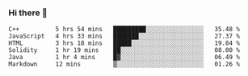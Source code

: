 ### Hi there 👋

<!--START_SECTION:waka-->

```text
C++          5 hrs 54 mins   █████████░░░░░░░░░░░░░░░░   35.48 %
JavaScript   4 hrs 33 mins   ███████░░░░░░░░░░░░░░░░░░   27.37 %
HTML         3 hrs 18 mins   █████░░░░░░░░░░░░░░░░░░░░   19.84 %
Solidity     1 hr 19 mins    ██░░░░░░░░░░░░░░░░░░░░░░░   08.00 %
Java         1 hr 4 mins     █▓░░░░░░░░░░░░░░░░░░░░░░░   06.49 %
Markdown     12 mins         ▒░░░░░░░░░░░░░░░░░░░░░░░░   01.26 %
```

<!--END_SECTION:waka-->
<!--
**Boombag0607/Boombag0607** is a ✨ _special_ ✨ repository because its `README.md` (this file) appears on your GitHub profile.

Here are some ideas to get you started:

- 🔭 I’m currently working on ...
- 🌱 I’m currently learning ...
- 👯 I’m looking to collaborate on ...
- 🤔 I’m looking for help with ...
- 💬 Ask me about ...
- 📫 How to reach me: ...
- 😄 Pronouns: ...
- ⚡ Fun fact: ...
-->
